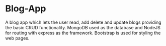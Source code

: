 # Blog-App
A blog app which lets the user read, add delete and update blogs providing the basic CRUD functionality. MongoDB used as the database and NodeJS for routing with express as the framework. Bootstrap is used for styling the web pages.
